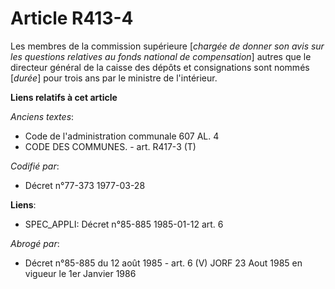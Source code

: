 # Article R413-4

Les membres de la commission supérieure [*chargée de donner son avis sur les questions relatives au fonds national de
compensation*] autres que le directeur général de la caisse des dépôts et consignations sont nommés [*durée*] pour trois ans
par le ministre de l'intérieur.

**Liens relatifs à cet article**

_Anciens textes_:

  - Code de l'administration communale 607 AL. 4
  - CODE DES COMMUNES. - art. R417-3 (T)

_Codifié par_:

  - Décret n°77-373 1977-03-28

**Liens**:

  - SPEC_APPLI: Décret n°85-885 1985-01-12 art. 6

_Abrogé par_:

  - Décret n°85-885 du 12 août 1985 - art. 6 (V) JORF 23 Aout 1985   en vigueur le 1er Janvier 1986
